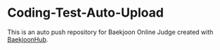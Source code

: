 # Coding-Test-Auto-Upload
This is an auto push repository for Baekjoon Online Judge created with [BaekjoonHub](https://github.com/BaekjoonHub/BaekjoonHub).
